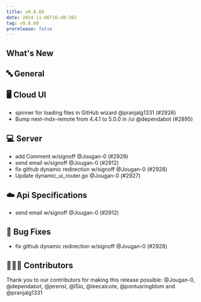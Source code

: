```yaml
---
title: v0.8.60
date: 2024-11-06T16:40:38Z
tag: v0.8.60
prerelease: false
---
```


## What's New
## 🔤 General
## 🖥 Cloud UI

- spinner for loading files in GitHub wizard @pranjalg1331 (#2926)
- Bump next-mdx-remote from 4.4.1 to 5.0.0 in /ui @dependabot (#2895)

## 💻 Server

- add Comment w/signoff @Jougan-0 (#2929)
- send email w/signoff @Jougan-0 (#2912)
- fix github dynamic redirection w/signoff @Jougan-0 (#2928)
- Update dynamic_ui_router.go @Jougan-0 (#2927)

## ☁️ Api Specifications

- send email w/signoff @Jougan-0 (#2912)

## 🐛 Bug Fixes

- fix github dynamic redirection w/signoff @Jougan-0 (#2928)

## 👨🏽‍💻 Contributors

Thank you to our contributors for making this release possible:
@Jougan-0, @dependabot, @jerensl, @l5io, @leecalcote, @pontusringblom and @pranjalg1331

